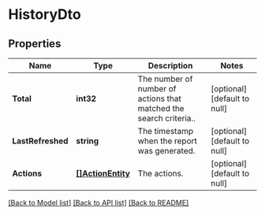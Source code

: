 # HistoryDto

## Properties
Name | Type | Description | Notes
------------ | ------------- | ------------- | -------------
**Total** | **int32** | The number of number of actions that matched the search criteria.. | [optional] [default to null]
**LastRefreshed** | **string** | The timestamp when the report was generated. | [optional] [default to null]
**Actions** | [**[]ActionEntity**](ActionEntity.md) | The actions. | [optional] [default to null]

[[Back to Model list]](../pkg/nifi/README.md#documentation-for-models) [[Back to API list]](../pkg/nifi/README.md#documentation-for-api-endpoints) [[Back to README]](../pkg/nifi/README.md)


